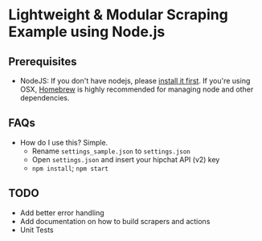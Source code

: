 # Lightweight & Modular Scraping Example using Node.js

## Prerequisites

* NodeJS: If you don't have nodejs, please [install it first](http://nodejs.org/download/).  If you're using OSX, [Homebrew](http://brew.sh/) is highly recommended for managing node and other dependencies.

## FAQs

* How do I use this?  Simple.
  * Rename `settings_sample.json` to `settings.json`
  * Open `settings.json` and insert your hipchat API (v2) key
  * `npm install`; `npm start`


## TODO
* Add better error handling
* Add documentation on how to build scrapers and actions
* Unit Tests
